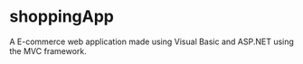 # shoppingApp

A E-commerce web application made using Visual Basic and ASP.NET using the MVC framework.